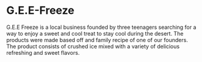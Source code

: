 # G.E.E-Freeze
G.E.E Freeze is a local business founded by three teenagers searching for a way to enjoy a sweet and cool treat to stay cool during the desert. The products were made based off and family recipe of one of our founders. The product consists of crushed ice mixed with a variety of delicious refreshing and sweet flavors. 
